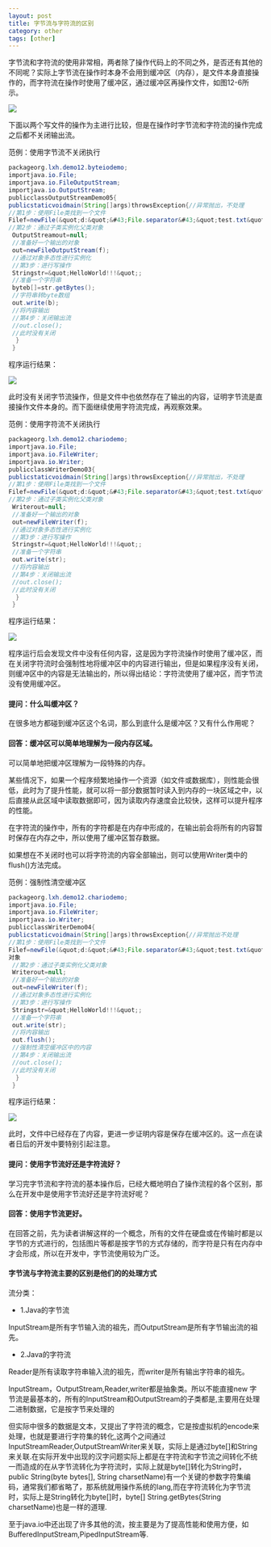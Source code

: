 ```yaml
---
layout: post
title: 字节流与字符流的区别
category: other
tags: [other]
---
```


字节流和字符流的使用非常相，两者除了操作代码上的不同之外，是否还有其他的不同呢？实际上字节流在操作时本身不会用到缓冲区（内存），是文件本身直接操作的，而字符流在操作时使用了缓冲区，通过缓冲区再操作文件，如图12-6所示。

![](http://images.51cto.com/files/uploadimg/20090731/162655699.jpg)

下面以两个写文件的操作为主进行比较，但是在操作时字节流和字符流的操作完成之后都不关闭输出流。

范例：使用字节流不关闭执行

```java
packageorg.lxh.demo12.byteiodemo;
importjava.io.File;
importjava.io.FileOutputStream;
importjava.io.OutputStream;
publicclassOutputStreamDemo05{
publicstaticvoidmain(String[]args)throwsException{//异常抛出，不处理
//第1步：使用File类找到一个文件
Filef=newFile(&quot;d:&quot;&#43;File.separator&#43;&quot;test.txt&quot;);//声明File对象
//第2步：通过子类实例化父类对象
 OutputStreamout=null;
 //准备好一个输出的对象
 out=newFileOutputStream(f);
 //通过对象多态性进行实例化
 //第3步：进行写操作
 Stringstr=&quot;HelloWorld!!!&quot;;
 //准备一个字符串
 byteb[]=str.getBytes();
 //字符串转byte数组
 out.write(b);
 //将内容输出
 //第4步：关闭输出流
 //out.close();
 //此时没有关闭
  }
 }
```


程序运行结果：

![](http://images.51cto.com/files/uploadimg/20090731/162806761.jpg)

此时没有关闭字节流操作，但是文件中也依然存在了输出的内容，证明字节流是直接操作文件本身的。而下面继续使用字符流完成，再观察效果。

范例：使用字符流不关闭执行

```java
packageorg.lxh.demo12.chariodemo;
importjava.io.File;
importjava.io.FileWriter;
importjava.io.Writer;
publicclassWriterDemo03{
publicstaticvoidmain(String[]args)throwsException{//异常抛出，不处理
//第1步：使用File类找到一个文件
Filef=newFile(&quot;d:&quot;&#43;File.separator&#43;&quot;test.txt&quot;);//声明File对象
//第2步：通过子类实例化父类对象
 Writerout=null;
 //准备好一个输出的对象
 out=newFileWriter(f);
 //通过对象多态性进行实例化
 //第3步：进行写操作
 Stringstr=&quot;HelloWorld!!!&quot;;
 //准备一个字符串
 out.write(str);
 //将内容输出
 //第4步：关闭输出流
 //out.close();
 //此时没有关闭
  }
 }
```


程序运行结果：

![](http://images.51cto.com/files/uploadimg/20090731/162913379.jpg)

程序运行后会发现文件中没有任何内容，这是因为字符流操作时使用了缓冲区，而 在关闭字符流时会强制性地将缓冲区中的内容进行输出，但是如果程序没有关闭，则缓冲区中的内容是无法输出的，所以得出结论：字符流使用了缓冲区，而字节流没有使用缓冲区。

#### 提问：什么叫缓冲区？

在很多地方都碰到缓冲区这个名词，那么到底什么是缓冲区？又有什么作用呢？

#### 回答：缓冲区可以简单地理解为一段内存区域。

可以简单地把缓冲区理解为一段特殊的内存。

某些情况下，如果一个程序频繁地操作一个资源（如文件或数据库），则性能会很低，此时为了提升性能，就可以将一部分数据暂时读入到内存的一块区域之中，以后直接从此区域中读取数据即可，因为读取内存速度会比较快，这样可以提升程序的性能。

在字符流的操作中，所有的字符都是在内存中形成的，在输出前会将所有的内容暂时保存在内存之中，所以使用了缓冲区暂存数据。

如果想在不关闭时也可以将字符流的内容全部输出，则可以使用Writer类中的flush()方法完成。

范例：强制性清空缓冲区

```java
packageorg.lxh.demo12.chariodemo;
importjava.io.File;
importjava.io.FileWriter;
importjava.io.Writer;
publicclassWriterDemo04{
publicstaticvoidmain(String[]args)throwsException{//异常抛出不处理
//第1步：使用File类找到一个文件
Filef=newFile(&quot;d:&quot;&#43;File.separator&#43;&quot;test.txt&quot;);//声明File
对象
 //第2步：通过子类实例化父类对象
 Writerout=null;
 //准备好一个输出的对象
 out=newFileWriter(f);
 //通过对象多态性进行实例化
 //第3步：进行写操作
 Stringstr=&quot;HelloWorld!!!&quot;;
 //准备一个字符串
 out.write(str);
 //将内容输出
 out.flush();
 //强制性清空缓冲区中的内容
 //第4步：关闭输出流
 //out.close();
 //此时没有关闭
  }
 }
```

程序运行结果：

![](http://images.51cto.com/files/uploadimg/20090731/163055734.jpg)

此时，文件中已经存在了内容，更进一步证明内容是保存在缓冲区的。这一点在读者日后的开发中要特别引起注意。

#### 提问：使用字节流好还是字符流好？

学习完字节流和字符流的基本操作后，已经大概地明白了操作流程的各个区别，那么在开发中是使用字节流好还是字符流好呢？

#### 回答：使用字节流更好。

在回答之前，先为读者讲解这样的一个概念，所有的文件在硬盘或在传输时都是以字节的方式进行的，包括图片等都是按字节的方式存储的，而字符是只有在内存中才会形成，所以在开发中，字节流使用较为广泛。

#### 字节流与字符流主要的区别是他们的的处理方式

流分类：

* 1.Java的字节流

 InputStream是所有字节输入流的祖先，而OutputStream是所有字节输出流的祖先。

* 2.Java的字符流

Reader是所有读取字符串输入流的祖先，而writer是所有输出字符串的祖先。

InputStream，OutputStream,Reader,writer都是抽象类。所以不能直接new 字节流是最基本的，所有的InputStream和OutputStream的子类都是,主要用在处理二进制数据，它是按字节来处理的

但实际中很多的数据是文本，又提出了字符流的概念，它是按虚拟机的encode来处理，也就是要进行字符集的转化,这两个之间通过 InputStreamReader,OutputStreamWriter来关联，实际上是通过byte[]和String来关联.在实际开发中出现的汉字问题实际上都是在字符流和字节流之间转化不统一而造成的在从字节流转化为字符流时，实际上就是byte[]转化为String时，public String(byte bytes[], String charsetName)有一个关键的参数字符集编码，通常我们都省略了，那系统就用操作系统的lang,而在字符流转化为字节流时，实际上是String转化为byte[]时，byte[] String.getBytes(String charsetName)也是一样的道理.

至于java.io中还出现了许多其他的流，按主要是为了提高性能和使用方便，如BufferedInputStream,PipedInputStream等.

                    
